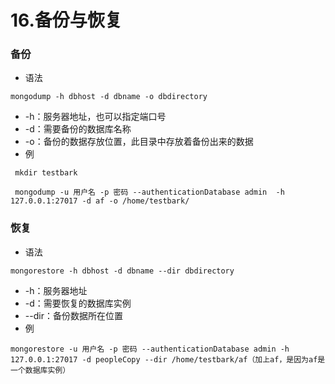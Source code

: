 # 16.备份与恢复

### 备份

- 语法

```
mongodump -h dbhost -d dbname -o dbdirectory
```

- -h：服务器地址，也可以指定端口号
- -d：需要备份的数据库名称
- -o：备份的数据存放位置，此目录中存放着备份出来的数据
- 例

```
 mkdir testbark

 mongodump -u 用户名 -p 密码 --authenticationDatabase admin  -h 127.0.0.1:27017 -d af -o /home/testbark/
```

  



### 恢复

- 语法

```
mongorestore -h dbhost -d dbname --dir dbdirectory
```



- -h：服务器地址
- -d：需要恢复的数据库实例
- --dir：备份数据所在位置
- 例

```
mongorestore -u 用户名 -p 密码 --authenticationDatabase admin -h 127.0.0.1:27017 -d peopleCopy --dir /home/testbark/af（加上af，是因为af是一个数据库实例）
```

  